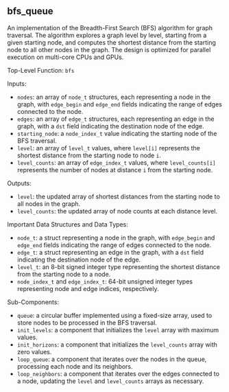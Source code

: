 ## bfs_queue

An implementation of the Breadth-First Search (BFS) algorithm for graph traversal. The algorithm explores a graph level by level, starting from a given starting node, and computes the shortest distance from the starting node to all other nodes in the graph. The design is optimized for parallel execution on multi-core CPUs and GPUs.

Top-Level Function: `bfs`

Inputs:

- `nodes`: an array of `node_t` structures, each representing a node in the graph, with `edge_begin` and `edge_end` fields indicating the range of edges connected to the node.
- `edges`: an array of `edge_t` structures, each representing an edge in the graph, with a `dst` field indicating the destination node of the edge.
- `starting_node`: a `node_index_t` value indicating the starting node of the BFS traversal.
- `level`: an array of `level_t` values, where `level[i]` represents the shortest distance from the starting node to node `i`.
- `level_counts`: an array of `edge_index_t` values, where `level_counts[i]` represents the number of nodes at distance `i` from the starting node.

Outputs:

- `level`: the updated array of shortest distances from the starting node to all nodes in the graph.
- `level_counts`: the updated array of node counts at each distance level.

Important Data Structures and Data Types:

- `node_t`: a struct representing a node in the graph, with `edge_begin` and `edge_end` fields indicating the range of edges connected to the node.
- `edge_t`: a struct representing an edge in the graph, with a `dst` field indicating the destination node of the edge.
- `level_t`: an 8-bit signed integer type representing the shortest distance from the starting node to a node.
- `node_index_t` and `edge_index_t`: 64-bit unsigned integer types representing node and edge indices, respectively.

Sub-Components:

- `queue`: a circular buffer implemented using a fixed-size array, used to store nodes to be processed in the BFS traversal.
- `init_levels`: a component that initializes the `level` array with maximum values.
- `init_horizons`: a component that initializes the `level_counts` array with zero values.
- `loop_queue`: a component that iterates over the nodes in the queue, processing each node and its neighbors.
- `loop_neighbors`: a component that iterates over the edges connected to a node, updating the `level` and `level_counts` arrays as necessary.